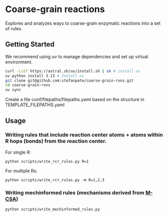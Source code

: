 # Coarse-grain reactions

Explores and analyzes ways to coarse-grain enzymatic reactions into a set of rules.

## Getting Started

We recommend using uv to manage dependencies and set up virtual environment.

```bash
curl -LsSf https://astral.sh/uv/install.sh | sh # install uv
uv python install 3.13 # Install uv
git clone git@github.com:stefanpate/coarse-grain-rxns.git
cd coarse-grain-rxns
uv sync
```

Create a file conf/filepaths/filepaths.yaml based on the structure in TEMPLATE_FILEPATHS.yaml

## Usage

### Writing rules that include reaction center atoms + atoms within R hops (bonds) from the reaction center.

For single R:

```
python scripts/write_rcr_rules.py R=1
```

For multiple Rs:

```
python scripts/write_rcr_rules.py -m R=1,2,3
```

### Writing mechinformed rules (mechanisms derived from [M-CSA](https://www.ebi.ac.uk/thornton-srv/m-csa/))

```
python scripts/write_mechinformed_rules.py
```